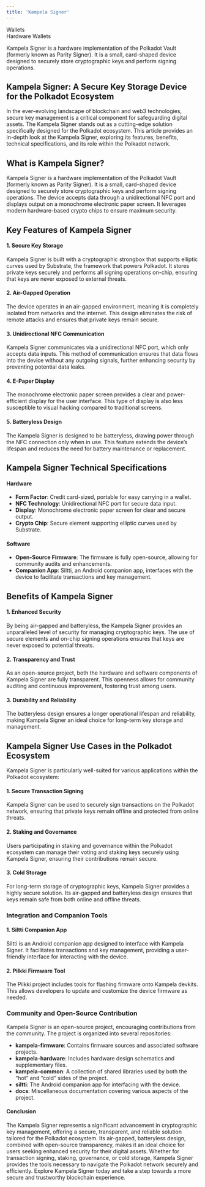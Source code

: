 ```yaml
---
title: 'Kampela Signer'
---
```

Wallets  
 Hardware Wallets  

Kampela Signer is a hardware implementation of the Polkadot Vault (formerly known as Parity Signer). It is a small, card-shaped device designed to securely store cryptographic keys and perform signing operations.

Kampela Signer: A Secure Key Storage Device for the Polkadot Ecosystem
----------------------------------------------------------------------

In the ever-evolving landscape of blockchain and web3 technologies, secure key management is a critical component for safeguarding digital assets. The Kampela Signer stands out as a cutting-edge solution specifically designed for the Polkadot ecosystem. This article provides an in-depth look at the Kampela Signer, exploring its features, benefits, technical specifications, and its role within the Polkadot network.

What is Kampela Signer?
-----------------------

Kampela Signer is a hardware implementation of the Polkadot Vault (formerly known as Parity Signer). It is a small, card-shaped device designed to securely store cryptographic keys and perform signing operations. The device accepts data through a unidirectional NFC port and displays output on a monochrome electronic paper screen. It leverages modern hardware-based crypto chips to ensure maximum security.

Key Features of Kampela Signer
------------------------------

#### 1. **Secure Key Storage**

Kampela Signer is built with a cryptographic strongbox that supports elliptic curves used by Substrate, the framework that powers Polkadot. It stores private keys securely and performs all signing operations on-chip, ensuring that keys are never exposed to external threats.

#### 2. **Air-Gapped Operation**

The device operates in an air-gapped environment, meaning it is completely isolated from networks and the internet. This design eliminates the risk of remote attacks and ensures that private keys remain secure.

#### 3. **Unidirectional NFC Communication**

Kampela Signer communicates via a unidirectional NFC port, which only accepts data inputs. This method of communication ensures that data flows into the device without any outgoing signals, further enhancing security by preventing potential data leaks.

#### 4. **E-Paper Display**

The monochrome electronic paper screen provides a clear and power-efficient display for the user interface. This type of display is also less susceptible to visual hacking compared to traditional screens.

#### 5. **Batteryless Design**

The Kampela Signer is designed to be batteryless, drawing power through the NFC connection only when in use. This feature extends the device’s lifespan and reduces the need for battery maintenance or replacement.

Kampela Signer Technical Specifications
---------------------------------------

#### Hardware

- **Form Factor**: Credit card-sized, portable for easy carrying in a wallet.
- **NFC Technology**: Unidirectional NFC port for secure data input.
- **Display**: Monochrome electronic paper screen for clear and secure output.
- **Crypto Chip**: Secure element supporting elliptic curves used by Substrate.

#### Software

- **Open-Source Firmware**: The firmware is fully open-source, allowing for community audits and enhancements.
- **Companion App**: Siltti, an Android companion app, interfaces with the device to facilitate transactions and key management.

Benefits of Kampela Signer
--------------------------

#### 1. **Enhanced Security**

By being air-gapped and batteryless, the Kampela Signer provides an unparalleled level of security for managing cryptographic keys. The use of secure elements and on-chip signing operations ensures that keys are never exposed to potential threats.

#### 2. **Transparency and Trust**

As an open-source project, both the hardware and software components of Kampela Signer are fully transparent. This openness allows for community auditing and continuous improvement, fostering trust among users.

#### 3. **Durability and Reliability**

The batteryless design ensures a longer operational lifespan and reliability, making Kampela Signer an ideal choice for long-term key storage and management.

Kampela Signer Use Cases in the Polkadot Ecosystem
--------------------------------------------------

Kampela Signer is particularly well-suited for various applications within the Polkadot ecosystem:

#### 1. **Secure Transaction Signing**

Kampela Signer can be used to securely sign transactions on the Polkadot network, ensuring that private keys remain offline and protected from online threats.

#### 2. **Staking and Governance**

Users participating in staking and governance within the Polkadot ecosystem can manage their voting and staking keys securely using Kampela Signer, ensuring their contributions remain secure.

#### 3. **Cold Storage**

For long-term storage of cryptographic keys, Kampela Signer provides a highly secure solution. Its air-gapped and batteryless design ensures that keys remain safe from both online and offline threats.

### Integration and Companion Tools

#### 1. **Siltti Companion App**

Siltti is an Android companion app designed to interface with Kampela Signer. It facilitates transactions and key management, providing a user-friendly interface for interacting with the device.

#### 2. **Pilkki Firmware Tool**

The Pilkki project includes tools for flashing firmware onto Kampela devkits. This allows developers to update and customize the device firmware as needed.

### Community and Open-Source Contribution

Kampela Signer is an open-source project, encouraging contributions from the community. The project is organized into several repositories:

- **kampela-firmware**: Contains firmware sources and associated software projects.
- **kampela-hardware**: Includes hardware design schematics and supplementary files.
- **kampela-common**: A collection of shared libraries used by both the “hot” and “cold” sides of the project.
- **siltti**: The Android companion app for interfacing with the device.
- **docs**: Miscellaneous documentation covering various aspects of the project.

#### Conclusion

The Kampela Signer represents a significant advancement in cryptographic key management, offering a secure, transparent, and reliable solution tailored for the Polkadot ecosystem. Its air-gapped, batteryless design, combined with open-source transparency, makes it an ideal choice for users seeking enhanced security for their digital assets. Whether for transaction signing, staking, governance, or cold storage, Kampela Signer provides the tools necessary to navigate the Polkadot network securely and efficiently. Explore Kampela Signer today and take a step towards a more secure and trustworthy blockchain experience.
